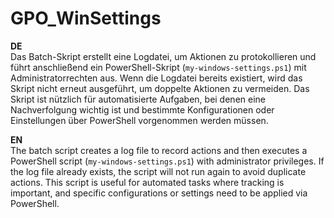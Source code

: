 # GPO_WinSettings
**DE** <br>
Das Batch-Skript erstellt eine Logdatei, um Aktionen zu protokollieren und führt anschließend ein PowerShell-Skript (`my-windows-settings.ps1`) mit Administratorrechten aus. Wenn die Logdatei bereits existiert, wird das Skript nicht erneut ausgeführt, um doppelte Aktionen zu vermeiden. Das Skript ist nützlich für automatisierte Aufgaben, bei denen eine Nachverfolgung wichtig ist und bestimmte Konfigurationen oder Einstellungen über PowerShell vorgenommen werden müssen.

**EN** <br>
The batch script creates a log file to record actions and then executes a PowerShell script (`my-windows-settings.ps1`) with administrator privileges. If the log file already exists, the script will not run again to avoid duplicate actions. This script is useful for automated tasks where tracking is important, and specific configurations or settings need to be applied via PowerShell.
